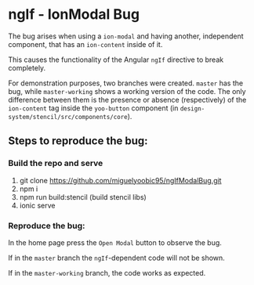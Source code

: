 # ngIf - IonModal Bug

The bug arises when using a `ion-modal` and having another, independent component, that has an `ion-content` inside of it.

This causes the functionality of the Angular `ngIf` directive to break completely.

For demonstration purposes, two branches were created. `master` has the bug, while `master-working` shows a working version of the code. The only difference between them is the presence or absence (respectively) of the `ion-content` tag inside the `yoo-button` component (in `design-system/stencil/src/components/core`).

## Steps to reproduce the bug:

### Build the repo and serve
1) git clone https://github.com/miguelyoobic95/ngIfModalBug.git
2) npm i
3) npm run build:stencil (build stencil libs)
4) ionic serve

### Reproduce the bug:

In the home page press the `Open Modal` button to observe the bug.

If in the `master` branch the `ngIf`-dependent code will not be shown.

If in the `master-working` branch, the code works as expected.